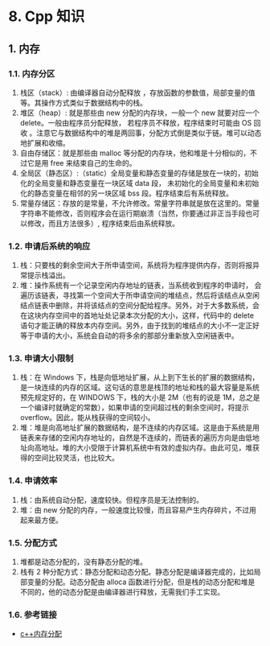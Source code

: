 # 8. Cpp 知识

## 1. 内存

### 1.1. 内存分区

1. 栈区（stack）: 由编译器自动分配释放 ，存放函数的参数值，局部变量的值等。其操作方式类似于数据结构中的栈。
2. 堆区（heap）: 就是那些由 new 分配的内存块，一般一个 new 就要对应一个 delete。一般由程序员分配释放， 若程序员不释放，程序结束时可能由 OS 回收 。注意它与数据结构中的堆是两回事，分配方式倒是类似于链。堆可以动态地扩展和收缩。
3. 自由存储区：就是那些由 malloc 等分配的内存块，他和堆是十分相似的，不过它是用 free 来结束自己的生命的。
4. 全局区（静态区）:（static）全局变量和静态变量的存储是放在一块的，初始化的全局变量和静态变量在一块区域 data 段， 未初始化的全局变量和未初始化的静态变量在相邻的另一块区域 bss 段。程序结束后有系统释放。
5. 常量存储区：存放的是常量，不允许修改。常量字符串就是放在这里的。常量字符串不能修改，否则程序会在运行期崩溃（当然，你要通过非正当手段也可以修改，而且方法很多）, 程序结束后由系统释放。

### 1.2. 申请后系统的响应

1. 栈：只要栈的剩余空间大于所申请空间，系统将为程序提供内存，否则将报异常提示栈溢出。
2. 堆：操作系统有一个记录空闲内存地址的链表，当系统收到程序的申请时， 会遍历该链表，寻找第一个空间大于所申请空间的堆结点，然后将该结点从空闲结点链表中删除，并将该结点的空间分配给程序。另外，对于大多数系统，会在这块内存空间中的首地址处记录本次分配的大小，这样，代码中的 delete 语句才能正确的释放本内存空间。另外，由于找到的堆结点的大小不一定正好等于申请的大小，系统会自动的将多余的那部分重新放入空闲链表中。

### 1.3. 申请大小限制

1. 栈：在 Windows 下，栈是向低地址扩展，从上到下生长的扩展的数据结构，是一块连续的内存的区域。这句话的意思是栈顶的地址和栈的最大容量是系统预先规定好的，在 WINDOWS 下，栈的大小是 2M（也有的说是 1M，总之是一个编译时就确定的常数），如果申请的空间超过栈的剩余空间时，将提示 overflow。因此，能从栈获得的空间较小。
2. 堆：堆是向高地址扩展的数据结构，是不连续的内存区域。这是由于系统是用链表来存储的空闲内存地址的，自然是不连续的，而链表的遍历方向是由低地址向高地址。堆的大小受限于计算机系统中有效的虚拟内存。由此可见，堆获得的空间比较灵活，也比较大。

### 1.4. 申请效率

1. 栈：由系统自动分配，速度较快。但程序员是无法控制的。
2. 堆：由 new 分配的内存，一般速度比较慢，而且容易产生内存碎片，不过用起来最方便。

### 1.5. 分配方式

1. 堆都是动态分配的，没有静态分配的堆。
2. 栈有 2 种分配方式：静态分配和动态分配。静态分配是编译器完成的，比如局部变量的分配。动态分配由 alloca 函数进行分配，但是栈的动态分配和堆是不同的，他的动态分配是由编译器进行释放，无需我们手工实现。

### 1.6. 参考链接

- [c++内存分配](https://www.cnblogs.com/kaituorensheng/p/3450739.html)
